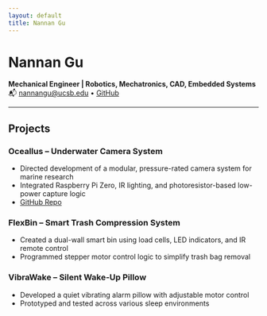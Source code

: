 ```yaml
---
layout: default
title: Nannan Gu
---
```


# Nannan Gu  
**Mechanical Engineer | Robotics, Mechatronics, CAD, Embedded Systems**  
📬 nannangu@ucsb.edu • [GitHub](https://github.com/nannanguu)  

---

## Projects


### Oceallus – Underwater Camera System
- Directed development of a modular, pressure-rated camera system for marine research  
- Integrated Raspberry Pi Zero, IR lighting, and photoresistor-based low-power capture logic  
- [GitHub Repo](https://github.com/Oceallus/underwater_spy_camera)

### FlexBin – Smart Trash Compression System
- Created a dual-wall smart bin using load cells, LED indicators, and IR remote control  
- Programmed stepper motor control logic to simplify trash bag removal

### VibraWake – Silent Wake-Up Pillow
- Developed a quiet vibrating alarm pillow with adjustable motor control  
- Prototyped and tested across various sleep environments
